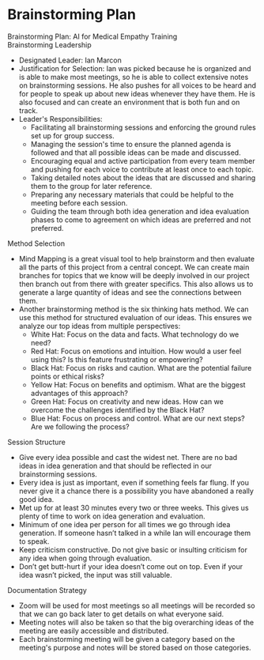 # Brainstorming Plan

Brainstorming Plan: AI for Medical Empathy Training  
Brainstorming Leadership

* Designated Leader: Ian Marcon  
* Justification for Selection: Ian was picked because he is organized and is able to make most meetings, so he is able to collect extensive notes on brainstorming sessions. He also pushes for all voices to be heard and for people to speak up about new ideas whenever they have them. He is also focused and can create an environment that is both fun and on track.  
* Leader's Responsibilities:  
  * Facilitating all brainstorming sessions and enforcing the ground rules set up for group success.  
  * Managing the session's time to ensure the planned agenda is followed and that all possible ideas can be made and discussed.  
  * Encouraging equal and active participation from every team member and pushing for each voice to contribute at least once to each topic.  
  * Taking detailed notes about the ideas that are discussed and sharing them to the group for later reference.  
  * Preparing any necessary materials that could be helpful to the meeting before each session.  
  * Guiding the team through both idea generation and idea evaluation phases to come to agreement on which ideas are preferred and not preferred.

Method Selection

* Mind Mapping is a great visual tool to help brainstorm and then evaluate all the parts of this project from a central concept. We can create main branches for topics that we know will be deeply involved in our project then branch out from there with greater specifics. This also allows us to generate a large quantity of ideas and see the connections between them.  
* Another brainstorming method is the six thinking hats method. We can use this method for structured evaluation of our ideas. This ensures we analyze our top ideas from multiple perspectives:  
  * White Hat: Focus on the data and facts. What technology do we need?  
  * Red Hat: Focus on emotions and intuition. How would a user feel using this? Is this feature frustrating or empowering?  
  * Black Hat: Focus on risks and caution. What are the potential failure points or ethical risks?  
  * Yellow Hat: Focus on benefits and optimism. What are the biggest advantages of this approach?  
  * Green Hat: Focus on creativity and new ideas. How can we overcome the challenges identified by the Black Hat?  
  * Blue Hat: Focus on process and control. What are our next steps? Are we following the process?

Session Structure

* Give every idea possible and cast the widest net. There are no bad ideas in idea generation and that should be reflected in our brainstorming sessions.  
* Every idea is just as important, even if something feels far flung. If you never give it a chance there is a possibility you have abandoned a really good idea.  
* Met up for at least 30 minutes every two or three weeks. This gives us plenty of time to work on idea generation and evaluation.  
* Minimum of one idea per person for all times we go through idea generation. If someone hasn’t talked in a while Ian will encourage them to speak.  
* Keep criticism constructive. Do not give basic or insulting criticism for any idea when going through evaluation.  
* Don’t get butt-hurt if your idea doesn’t come out on top. Even if your idea wasn’t picked, the input was still valuable.

Documentation Strategy

* Zoom will be used for most meetings so all meetings will be recorded so that we can go back later to get details on what everyone said.  
* Meeting notes will also be taken so that the big overarching ideas of the meeting are easily accessible and distributed.  
* Each brainstorming meeting will be given a category based on the meeting's purpose and notes will be stored based on those categories.

